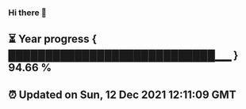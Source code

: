 ### Hi there 👋
⏳ Year progress { ████████████████████████████▁▁ } 94.66 %
---
⏰ Updated on Sun, 12 Dec 2021 12:11:09 GMT
---
